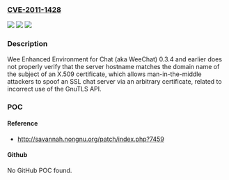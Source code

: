 ### [CVE-2011-1428](https://cve.mitre.org/cgi-bin/cvename.cgi?name=CVE-2011-1428)
![](https://img.shields.io/static/v1?label=Product&message=n%2Fa&color=blue)
![](https://img.shields.io/static/v1?label=Version&message=n%2Fa&color=blue)
![](https://img.shields.io/static/v1?label=Vulnerability&message=n%2Fa&color=brighgreen)

### Description

Wee Enhanced Environment for Chat (aka WeeChat) 0.3.4 and earlier does not properly verify that the server hostname matches the domain name of the subject of an X.509 certificate, which allows man-in-the-middle attackers to spoof an SSL chat server via an arbitrary certificate, related to incorrect use of the GnuTLS API.

### POC

#### Reference
- http://savannah.nongnu.org/patch/index.php?7459

#### Github
No GitHub POC found.


